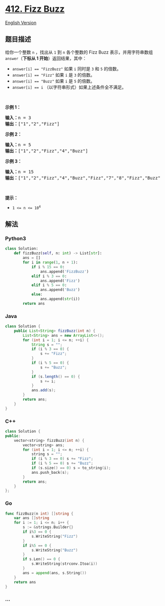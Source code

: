 # [412. Fizz Buzz](https://leetcode.cn/problems/fizz-buzz)

[English Version](/solution/0400-0499/0412.Fizz%20Buzz/README_EN.md)

## 题目描述

<!-- 这里写题目描述 -->

<p>给你一个整数 <code>n</code> ，找出从 <code>1</code> 到 <code>n</code> 各个整数的 Fizz Buzz 表示，并用字符串数组 <code>answer</code>（<strong>下标从 1 开始</strong>）返回结果，其中：</p>

<ul>
	<li><code>answer[i] == "FizzBuzz"</code> 如果 <code>i</code> 同时是 <code>3</code> 和 <code>5</code> 的倍数。</li>
	<li><code>answer[i] == "Fizz"</code> 如果 <code>i</code> 是 <code>3</code> 的倍数。</li>
	<li><code>answer[i] == "Buzz"</code> 如果 <code>i</code> 是 <code>5</code> 的倍数。</li>
	<li><code>answer[i] == i</code> （以字符串形式）如果上述条件全不满足。</li>
</ul>

<p>&nbsp;</p>

<p><strong>示例 1：</strong></p>

<pre>
<strong>输入：</strong>n = 3
<strong>输出：</strong>["1","2","Fizz"]
</pre>

<p><strong>示例 2：</strong></p>

<pre>
<strong>输入：</strong>n = 5
<strong>输出：</strong>["1","2","Fizz","4","Buzz"]
</pre>

<p><strong>示例 3：</strong></p>

<pre>
<strong>输入：</strong>n = 15
<strong>输出：</strong>["1","2","Fizz","4","Buzz","Fizz","7","8","Fizz","Buzz","11","Fizz","13","14","FizzBuzz"]</pre>

<p>&nbsp;</p>

<p><strong>提示：</strong></p>

<ul>
	<li><code>1 &lt;= n &lt;= 10<sup>4</sup></code></li>
</ul>

## 解法

<!-- 这里可写通用的实现逻辑 -->

<!-- tabs:start -->

### **Python3**

<!-- 这里可写当前语言的特殊实现逻辑 -->

```python
class Solution:
    def fizzBuzz(self, n: int) -> List[str]:
        ans = []
        for i in range(1, n + 1):
            if i % 15 == 0:
                ans.append('FizzBuzz')
            elif i % 3 == 0:
                ans.append('Fizz')
            elif i % 5 == 0:
                ans.append('Buzz')
            else:
                ans.append(str(i))
        return ans
```

### **Java**

<!-- 这里可写当前语言的特殊实现逻辑 -->

```java
class Solution {
    public List<String> fizzBuzz(int n) {
        List<String> ans = new ArrayList<>();
        for (int i = 1; i <= n; ++i) {
            String s = "";
            if (i % 3 == 0) {
                s += "Fizz";
            }
            if (i % 5 == 0) {
                s += "Buzz";
            }
            if (s.length() == 0) {
                s += i;
            }
            ans.add(s);
        }
        return ans;
    }
}
```

### **C++**

```cpp
class Solution {
public:
    vector<string> fizzBuzz(int n) {
        vector<string> ans;
        for (int i = 1; i <= n; ++i) {
            string s = "";
            if (i % 3 == 0) s += "Fizz";
            if (i % 5 == 0) s += "Buzz";
            if (s.size() == 0) s = to_string(i);
            ans.push_back(s);
        }
        return ans;
    }
};
```

### **Go**

```go
func fizzBuzz(n int) []string {
	var ans []string
	for i := 1; i <= n; i++ {
		s := &strings.Builder{}
		if i%3 == 0 {
			s.WriteString("Fizz")
		}
		if i%5 == 0 {
			s.WriteString("Buzz")
		}
		if s.Len() == 0 {
			s.WriteString(strconv.Itoa(i))
		}
		ans = append(ans, s.String())
	}
	return ans
}
```

### **...**

```

```

<!-- tabs:end -->
